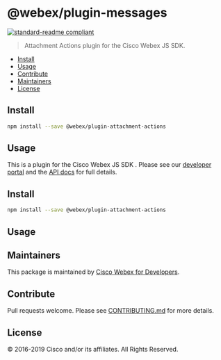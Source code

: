 # @webex/plugin-messages

[![standard-readme compliant](https://img.shields.io/badge/readme%20style-standard-brightgreen.svg?style=flat-square)](https://github.com/RichardLitt/standard-readme)

> Attachment Actions plugin for the Cisco Webex JS SDK.

- [Install](#install)
- [Usage](#usage)
- [Contribute](#contribute)
- [Maintainers](#maintainers)
- [License](#license)

## Install

```bash
npm install --save @webex/plugin-attachment-actions
```

## Usage

This is a plugin for the Cisco Webex JS SDK . Please see our [developer portal](https://developer.webex.com/sdks-and-widgets.html) and the [API docs](https://webex.github.io/spark-js-sdk/api/) for full details.

## Install

```bash
npm install --save @webex/plugin-attachment-actions
```

## Usage


## Maintainers

This package is maintained by [Cisco Webex for Developers](https://developer.webex.com/).

## Contribute

Pull requests welcome. Please see [CONTRIBUTING.md](https://github.com/webex/spark-js-sdk/blob/master/CONTRIBUTING.md) for more details.

## License

© 2016-2019 Cisco and/or its affiliates. All Rights Reserved.
